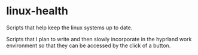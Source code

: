 # linux-health
Scripts that help keep the linux systems up to date.

Scripts that I plan to write and then slowly incorporate in the hyprland work environment so that they can be accessed by the click of a button.
